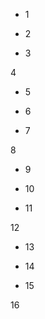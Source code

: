 * 1
* 2
   
* 3

4


* 5
                    
* 6
   
* 7

8


* 9

* 10

* 11
          
12


* 13

* 14
* 15

16




